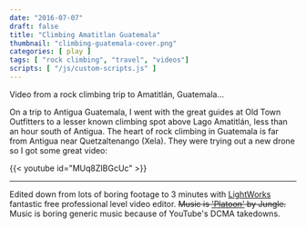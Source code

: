```yaml
---
date: "2016-07-07"
draft: false
title: "Climbing Amatitlan Guatemala"
thumbnail: "climbing-guatemala-cover.png"
categories: [ play ]
tags: [ "rock climbing", "travel", "videos"]
scripts: [ "/js/custom-scripts.js" ]
---
```

Video from a rock climbing trip to Amatitl&aacute;n, Guatemala...

<!--more-->

On a trip to Antigua Guatemala, I went with the great guides at Old Town Outfitters to a lesser known climbing spot above Lago Amatitl&aacute;n, less than an hour south of Antigua. The heart of rock climbing in Guatemala is far from Antigua near Quetzaltenango (Xela). They were trying out a new drone so I got some great video:

{{< youtube id="MUq8ZIBGcUc" >}}

---
Edited down from lots of boring footage to 3 minutes with [LightWorks](https://www.lwks.com/) fantastic free professional level video editor. <s>Music is ['Platoon'](https://www.youtube.com/watch?v=9JkDzNOgO3U) by Jungle.</s> Music is boring generic music because of YouTube's DCMA takedowns.



